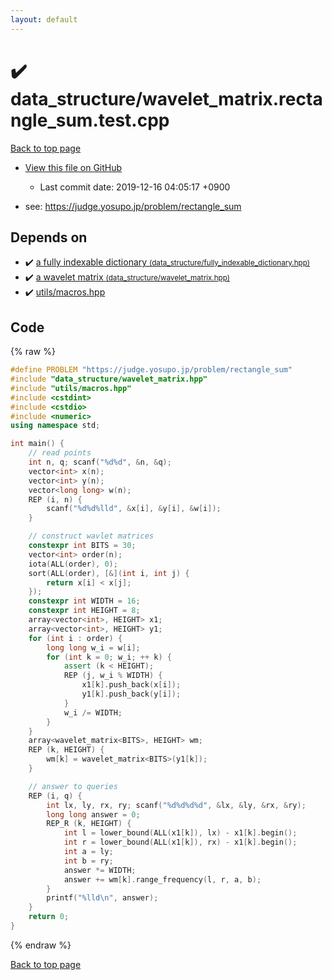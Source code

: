 ```yaml
---
layout: default
---
```


<!-- mathjax config similar to math.stackexchange -->
<script type="text/javascript" async
  src="https://cdnjs.cloudflare.com/ajax/libs/mathjax/2.7.5/MathJax.js?config=TeX-MML-AM_CHTML">
</script>
<script type="text/x-mathjax-config">
  MathJax.Hub.Config({
    TeX: { equationNumbers: { autoNumber: "AMS" }},
    tex2jax: {
      inlineMath: [ ['$','$'] ],
      processEscapes: true
    },
    "HTML-CSS": { matchFontHeight: false },
    displayAlign: "left",
    displayIndent: "2em"
  });
</script>

<script type="text/javascript" src="https://cdnjs.cloudflare.com/ajax/libs/jquery/3.4.1/jquery.min.js"></script>
<script src="https://cdn.jsdelivr.net/npm/jquery-balloon-js@1.1.2/jquery.balloon.min.js" integrity="sha256-ZEYs9VrgAeNuPvs15E39OsyOJaIkXEEt10fzxJ20+2I=" crossorigin="anonymous"></script>
<script type="text/javascript" src="../../assets/js/copy-button.js"></script>
<link rel="stylesheet" href="../../assets/css/copy-button.css" />


# :heavy_check_mark: data_structure/wavelet_matrix.rectangle_sum.test.cpp

<a href="../../index.html">Back to top page</a>

* <a href="{{ site.github.repository_url }}/blob/master/data_structure/wavelet_matrix.rectangle_sum.test.cpp">View this file on GitHub</a>
    - Last commit date: 2019-12-16 04:05:17 +0900


* see: <a href="https://judge.yosupo.jp/problem/rectangle_sum">https://judge.yosupo.jp/problem/rectangle_sum</a>


## Depends on

* :heavy_check_mark: <a href="../../library/data_structure/fully_indexable_dictionary.hpp.html">a fully indexable dictionary <small>(data_structure/fully_indexable_dictionary.hpp)</small></a>
* :heavy_check_mark: <a href="../../library/data_structure/wavelet_matrix.hpp.html">a wavelet matrix <small>(data_structure/wavelet_matrix.hpp)</small></a>
* :heavy_check_mark: <a href="../../library/utils/macros.hpp.html">utils/macros.hpp</a>


## Code

{% raw %}
```cpp
#define PROBLEM "https://judge.yosupo.jp/problem/rectangle_sum"
#include "data_structure/wavelet_matrix.hpp"
#include "utils/macros.hpp"
#include <cstdint>
#include <cstdio>
#include <numeric>
using namespace std;

int main() {
    // read points
    int n, q; scanf("%d%d", &n, &q);
    vector<int> x(n);
    vector<int> y(n);
    vector<long long> w(n);
    REP (i, n) {
        scanf("%d%d%lld", &x[i], &y[i], &w[i]);
    }

    // construct wavlet matrices
    constexpr int BITS = 30;
    vector<int> order(n);
    iota(ALL(order), 0);
    sort(ALL(order), [&](int i, int j) {
        return x[i] < x[j];
    });
    constexpr int WIDTH = 16;
    constexpr int HEIGHT = 8;
    array<vector<int>, HEIGHT> x1;
    array<vector<int>, HEIGHT> y1;
    for (int i : order) {
        long long w_i = w[i];
        for (int k = 0; w_i; ++ k) {
            assert (k < HEIGHT);
            REP (j, w_i % WIDTH) {
                x1[k].push_back(x[i]);
                y1[k].push_back(y[i]);
            }
            w_i /= WIDTH;
        }
    }
    array<wavelet_matrix<BITS>, HEIGHT> wm;
    REP (k, HEIGHT) {
        wm[k] = wavelet_matrix<BITS>(y1[k]);
    }

    // answer to queries
    REP (i, q) {
        int lx, ly, rx, ry; scanf("%d%d%d%d", &lx, &ly, &rx, &ry);
        long long answer = 0;
        REP_R (k, HEIGHT) {
            int l = lower_bound(ALL(x1[k]), lx) - x1[k].begin();
            int r = lower_bound(ALL(x1[k]), rx) - x1[k].begin();
            int a = ly;
            int b = ry;
            answer *= WIDTH;
            answer += wm[k].range_frequency(l, r, a, b);
        }
        printf("%lld\n", answer);
    }
    return 0;
}

```
{% endraw %}

<a href="../../index.html">Back to top page</a>

